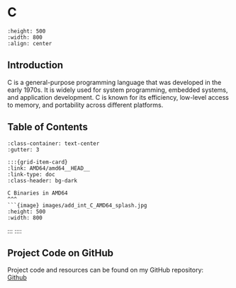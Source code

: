 # C

```{image} images/c_splash.jpg
:height: 500
:width: 800
:align: center
```
## Introduction
C is a general-purpose programming language that was developed in the early 1970s. It is widely used for system programming, embedded systems, and application development. C is known for its efficiency, low-level access to memory, and portability across different platforms.

## Table of Contents

```{grid} 1 1 1 1
:class-container: text-center
:gutter: 3

:::{grid-item-card}
:link: AMD64/amd64__HEAD__
:link-type: doc
:class-header: bg-dark

C Binaries in AMD64
^^^
```{image} images/add_int_C_AMD64_splash.jpg
:height: 500
:width: 800
```
:::
::::

## Project Code on GitHub
Project code and resources can be found on my GitHub repository: <br>
[Github](https://github.com/markkhusid/Disassembling-Binaries/tree/master/C/Intel_architecture/AMD64)
